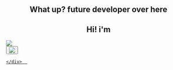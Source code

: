 <head>
  <h2 align="center">What up? future developer over here</h2>
  <h2 align="center">Hi! i'm</h2>
</head>
<body>
  <section>
    <img src="https://github.com/lucasaree/lucasaree/assets/171457284/2445732d-ffa1-442a-94de-6d05022db75c"/>
    <div>
      <button><a href="https://www.instagram.com/lucas.arenas_/"><img src="https://github.com/lucasaree/lucasaree/assets/171457284/b1c49c18-0afc-4124-8f5e-433373327032"></button>

    </div>  
  </section>
</body>
